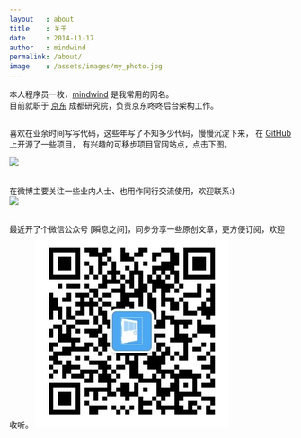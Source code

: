 ```yaml
---
layout   : about
title    : 关于
date     : 2014-11-17
author   : mindwind
permalink: /about/
image    : /assets/images/my_photo.jpg
---
```



本人程序员一枚，[mindwind](http://mindwind.me) 是我常用的网名。  
目前就职于 [京东](http://jd.com) 成都研究院，负责京东咚咚后台架构工作。


## <i class="fa fa-github"></i>
喜欢在业余时间写写代码，这些年写了不知多少代码，慢慢沉淀下来，
在 [GitHub](https://github.com/mindwind) 上开源了一些项目，
有兴趣的可移步项目官网站点，点击下图。

[![](http://craftcode.io/images/craft-logo.png)](http://craftcode.io)


## <i class="fa fa-weibo"></i>
在微博主要关注一些业内人士、也用作同行交流使用，欢迎联系:)  
<a href="http://weibo.com/u/2050652402?s=6uyXnP"><img border="0" src="http://service.t.sina.com.cn/widget/qmd/2050652402/f583b339/1.png"/></a>


## <i class="fa fa-wechat"></i>
最近开了个微信公众号 [瞬息之间]，同步分享一些原创文章，更方便订阅，欢迎收听。
![](/assets/images/qrcode_wechat.jpg)

